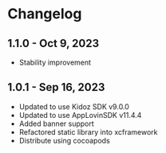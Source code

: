 # Changelog

## 1.1.0 - Oct 9, 2023

* Stability improvement

## 1.0.1 - Sep 16, 2023

* Updated to use Kidoz SDK v9.0.0
* Updated to use AppLovinSDK v11.4.4
* Added banner support
* Refactored static library into xcframework
* Distribute using cocoapods
